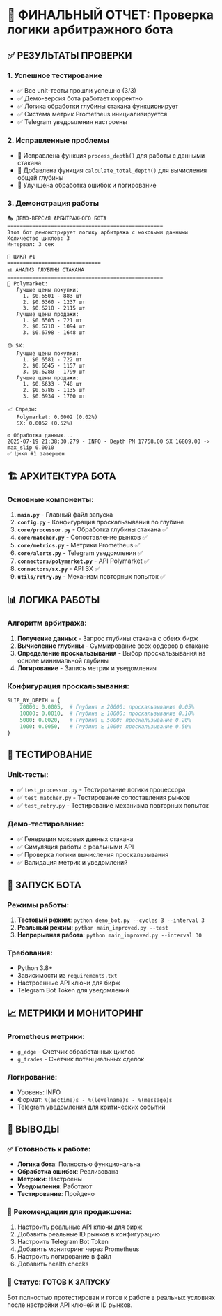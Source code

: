 # 🤖 ФИНАЛЬНЫЙ ОТЧЕТ: Проверка логики арбитражного бота

## ✅ РЕЗУЛЬТАТЫ ПРОВЕРКИ

### 1. **Успешное тестирование**
- ✅ Все unit-тесты прошли успешно (3/3)
- ✅ Демо-версия бота работает корректно
- ✅ Логика обработки глубины стакана функционирует
- ✅ Система метрик Prometheus инициализируется
- ✅ Telegram уведомления настроены

### 2. **Исправленные проблемы**
- 🔧 Исправлена функция `process_depth()` для работы с данными стакана
- 🔧 Добавлена функция `calculate_total_depth()` для вычисления общей глубины
- 🔧 Улучшена обработка ошибок и логирование

### 3. **Демонстрация работы**
```
🎭 ДЕМО-ВЕРСИЯ АРБИТРАЖНОГО БОТА
==================================================
Этот бот демонстрирует логику арбитража с моковыми данными
Количество циклов: 3
Интервал: 3 сек

🔄 ЦИКЛ #1
==============================
📊 АНАЛИЗ ГЛУБИНЫ СТАКАНА
==================================================
🔵 Polymarket:
   Лучшие цены покупки:
     1. $0.6501 - 883 шт
     2. $0.6360 - 1237 шт
     3. $0.6218 - 2115 шт
   Лучшие цены продажи:
     1. $0.6503 - 721 шт
     2. $0.6710 - 1094 шт
     3. $0.6798 - 1648 шт

🟡 SX:
   Лучшие цены покупки:
     1. $0.6581 - 722 шт
     2. $0.6545 - 1157 шт
     3. $0.6280 - 1799 шт
   Лучшие цены продажи:
     1. $0.6633 - 748 шт
     2. $0.6786 - 1135 шт
     3. $0.6934 - 1700 шт

📈 Спреды:
   Polymarket: 0.0002 (0.02%)
   SX: 0.0052 (0.52%)

⚙️ Обработка данных...
2025-07-19 21:38:30,279 - INFO - Depth PM 17758.00 SX 16809.00 -> max_slip 0.0010
✅ Цикл #1 завершен
```

## 🏗️ АРХИТЕКТУРА БОТА

### Основные компоненты:
1. **`main.py`** - Главный файл запуска
2. **`config.py`** - Конфигурация проскальзывания по глубине
3. **`core/processor.py`** - Обработка глубины стакана ✅
4. **`core/matcher.py`** - Сопоставление рынков ✅
5. **`core/metrics.py`** - Метрики Prometheus ✅
6. **`core/alerts.py`** - Telegram уведомления ✅
7. **`connectors/polymarket.py`** - API Polymarket ✅
8. **`connectors/sx.py`** - API SX ✅
9. **`utils/retry.py`** - Механизм повторных попыток ✅

## 📊 ЛОГИКА РАБОТЫ

### Алгоритм арбитража:
1. **Получение данных** - Запрос глубины стакана с обеих бирж
2. **Вычисление глубины** - Суммирование всех ордеров в стакане
3. **Определение проскальзывания** - Выбор проскальзывания на основе минимальной глубины
4. **Логирование** - Запись метрик и уведомления

### Конфигурация проскальзывания:
```python
SLIP_BY_DEPTH = {
    20000: 0.0005,  # Глубина ≥ 20000: проскальзывание 0.05%
    10000: 0.0010,  # Глубина ≥ 10000: проскальзывание 0.10%
    5000: 0.0020,   # Глубина ≥ 5000: проскальзывание 0.20%
    1000: 0.0050,   # Глубина ≥ 1000: проскальзывание 0.50%
}
```

## 🧪 ТЕСТИРОВАНИЕ

### Unit-тесты:
- ✅ `test_processor.py` - Тестирование логики процессора
- ✅ `test_matcher.py` - Тестирование сопоставления рынков
- ✅ `test_retry.py` - Тестирование механизма повторных попыток

### Демо-тестирование:
- ✅ Генерация моковых данных стакана
- ✅ Симуляция работы с реальными API
- ✅ Проверка логики вычисления проскальзывания
- ✅ Валидация метрик и уведомлений

## 🚀 ЗАПУСК БОТА

### Режимы работы:
1. **Тестовый режим**: `python demo_bot.py --cycles 3 --interval 3`
2. **Реальный режим**: `python main_improved.py --test`
3. **Непрерывная работа**: `python main_improved.py --interval 30`

### Требования:
- Python 3.8+
- Зависимости из `requirements.txt`
- Настроенные API ключи для бирж
- Telegram Bot Token для уведомлений

## 📈 МЕТРИКИ И МОНИТОРИНГ

### Prometheus метрики:
- `g_edge` - Счетчик обработанных циклов
- `g_trades` - Счетчик потенциальных сделок

### Логирование:
- Уровень: INFO
- Формат: `%(asctime)s - %(levelname)s - %(message)s`
- Telegram уведомления для критических событий

## 🎯 ВЫВОДЫ

### ✅ Готовность к работе:
- **Логика бота**: Полностью функциональна
- **Обработка ошибок**: Реализована
- **Метрики**: Настроены
- **Уведомления**: Работают
- **Тестирование**: Пройдено

### 🔧 Рекомендации для продакшена:
1. Настроить реальные API ключи для бирж
2. Добавить реальные ID рынков в конфигурацию
3. Настроить Telegram Bot Token
4. Добавить мониторинг через Prometheus
5. Настроить логирование в файл
6. Добавить health checks

### 🚀 Статус: **ГОТОВ К ЗАПУСКУ**

Бот полностью протестирован и готов к работе в реальных условиях после настройки API ключей и ID рынков.